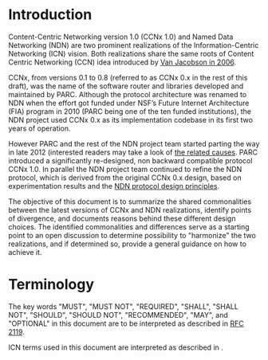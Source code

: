 # Introduction

Content-Centric Networking version 1.0 (CCNx 1.0) and Named Data Networking (NDN) are two prominent realizations of the Information-Centric Networking (ICN) vision.
Both realizations share the same roots of Content Centric Networking (CCN) idea introduced by [Van Jacobson in 2006](http://www.ccnx.org/395/1/van-jacobsen-at-google/).
<!-- CCNx -->
<!-- Up until version 0.8, CCNx was a prototype of the NDN/CCN architecture. -\-> -->
CCNx, from versions 0.1 to 0.8 (referred to as CCNx 0.x in the rest of this draft), was the name of the software router and libraries developed and maintained by PARC.
Although the protocol architecture was renamed to NDN when the effort got funded under NSF’s Future Internet Architecture (FIA) program in 2010 (PARC being one of the ten funded institutions), the NDN project used CCNx 0.x as its implementation codebase in its first two years of operation.  

However PARC and the rest of the NDN project team started parting the way in late 2012 (interested readers may take a look of [the related causes](https://named-data.net/wp-content/uploads/2016/08/NDN-IPR.pdf).
PARC introduced a significantly re-designed, non backward compatible protocol CCNx 1.0. In parallel the NDN project team continued to refine the NDN protocol, which is derived from the original CCNx 0.x design, based on experimentation results and the [NDN protocol design principles](https://named-data.net/project/ndn-design-principles/).

The objective of this document is to summarize the shared commonalities between the latest versions of CCNx and NDN realizations, identify points of divergence, and documents reasons behind these different design choices.
The identified commonalities and differences serve as a starting point to an open discussion to determine possibility to "harmonize" the two realizations, and if determined so, provide a general guidance on how to achieve it.

# Terminology

The key words "MUST", "MUST NOT", "REQUIRED", "SHALL", "SHALL NOT", "SHOULD", "SHOULD NOT", "RECOMMENDED", "MAY", and "OPTIONAL" in this document are to be interpreted as described in [RFC 2119](#RFC2119).

ICN terms used in this document are interpreted as described in [](#I-D.wissingh-icnrg-terminology).

